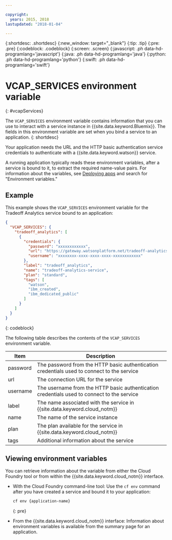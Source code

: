 ```yaml
---

copyright:
  years: 2015, 2018
lastupdated: "2018-01-04"

---
```


{:shortdesc: .shortdesc}
{:new_window: target="_blank"}
{:tip: .tip}
{:pre: .pre}
{:codeblock: .codeblock}
{:screen: .screen}
{:javascript: .ph data-hd-programlang='javascript'}
{:java: .ph data-hd-programlang='java'}
{:python: .ph data-hd-programlang='python'}
{:swift: .ph data-hd-programlang='swift'}

# VCAP\_SERVICES environment variable
{: #vcapServices}

The `VCAP_SERVICES` environment variable contains information that you can use to interact with a service instance in {{site.data.keyword.Bluemix}}. The fields in this environment variable are set when you bind a service to an application.
{: shortdesc}

Your application needs the URL and the HTTP basic authentication service credentials to authenticate with a {{site.data.keyword.watson}} service.

A running application typically reads these environment variables, after a service is bound to it, to extract the required name-value pairs. For information about the variables, see [Deploying apps](/docs/manageapps/depapps.html#app_env) and search for "Environment variables."

## Example
This example shows the `VCAP_SERVICES` environment variable for the Tradeoff Analytics service bound to an application:

```json
{
  "VCAP_SERVICES": {
    "tradeoff_analytics": [
      {
        "credentials": {
          "password": "xxxxxxxxxxxx",
          "url": "https://gateway.watsonplatform.net/tradeoff-analytics/api",
          "username": "xxxxxxxx-xxxx-xxxx-xxxx-xxxxxxxxxxxx"
        },
        "label": "tradeoff_analytics",
        "name": "tradeoff-analytics-service",
        "plan": "standard",
        "tags": [
          "watson",
          "ibm_created",
          "ibm_dedicated_public"
        ]
      }
    ]
  }
}
```
{: codeblock}

The following table describes the contents of the `VCAP_SERVICES` environment variable.

| Item     | Description                                                                                |
|----------|--------------------------------------------------------------------------------------------|
| password | The password from the HTTP basic authentication credentials used to connect to the service |
| url      | The connection URL for the service                                                         |
| username | The username from the HTTP basic authentication credentials used to connect to the service |
| label    | The name associated with the service in {{site.data.keyword.cloud_notm}}                                            |
| name     | The name of the service instance                                                           |
| plan     | The plan available for the service in {{site.data.keyword.cloud_notm}}                                              |
| tags     | Additional information about the service                                                   |
## Viewing environment variables
You can retrieve information about the variable from either the Cloud Foundry tool or from within the {{site.data.keyword.cloud_notm}} interface.

- With the Cloud Foundry command-line tool: Use the `cf env` command after you have created a service and bound it to your application:

    ```bash
    cf env {application-name}
    ```
    {: pre}

- From the {{site.data.keyword.cloud_notm}} interface: Information about environment variables is available from the summary page for an application.
